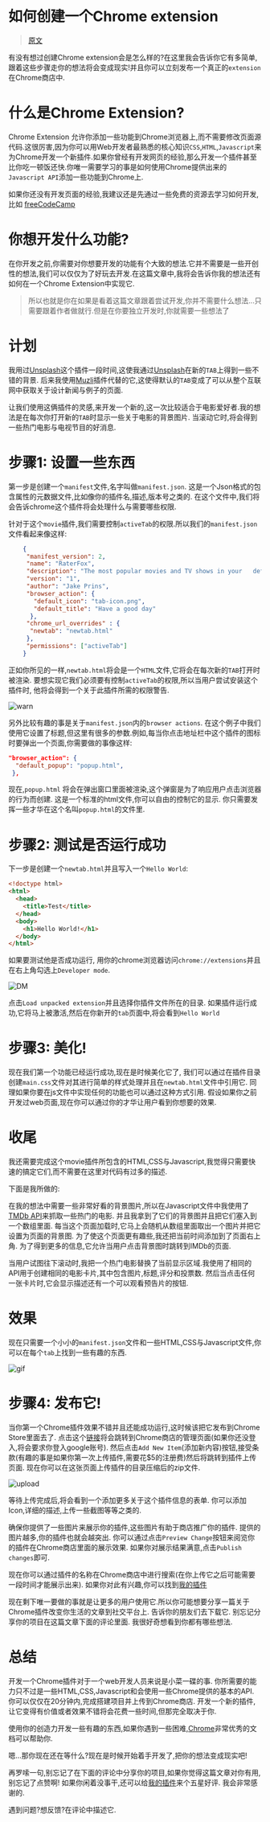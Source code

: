 #   如何创建一个Chrome extension

>[原文](https://medium.freecodecamp.org/how-to-create-and-publish-a-chrome-extension-in-20-minutes-6dc8395d7153)

有没有想过创建Chrome extension会是怎么样的?在这里我会告诉你它有多简单,跟着这些步骤走你的想法将会变成现实!并且你可以立刻发布一个真正的`extension`在Chrome商店中.

# 什么是Chrome Extension?
Chrome Extension 允许你添加一些功能到Chrome浏览器上,而不需要修改页面源代码.这很厉害,因为你可以用Web开发者最熟悉的核心知识`CSS`,`HTML`,`Javascript`来为Chrome开发一个新插件.如果你曾经有开发网页的经验,那么开发一个插件甚至比你吃一顿饭还快.你唯一需要学习的事是如何使用Chrome提供出来的`Javascript API`添加一些功能到Chrome上.

如果你还没有开发页面的经验,我建议还是先通过一些免费的资源去学习如何开发,比如 [freeCodeCamp](https://www.freecodecamp.org/)

# 你想开发什么功能?
在你开发之前,你需要对你想要开发的功能有个大致的想法.它并不需要是一些开创性的想法,我们可以仅仅为了好玩去开发.在这篇文章中,我将会告诉你我的想法还有如何在一个Chrome Extension中实现它.
>所以也就是你在如果是看着这篇文章跟着尝试开发,你并不需要什么想法...只需要跟着作者做就行.但是在你要独立开发时,你就需要一些想法了

# 计划
我用过[Unsplash](https://chrome.google.com/webstore/detail/unsplash-instant/pejkokffkapolfffcgbmdmhdelanoaih)这个插件一段时间,这使我通过[Unsplash](https://chrome.google.com/webstore/detail/unsplash-instant/pejkokffkapolfffcgbmdmhdelanoaih)在新的`TAB`上得到一些不错的背景.
后来我使用[Muzli](https://muz.li/)插件代替的它,这使得默认的`TAB`变成了可以从整个互联网中获取关于设计新闻与例子的页面.

让我们使用这俩插件的灵感,来开发一个新的,这一次比较适合于电影爱好者.我的想法是在每次你打开新的`TAB`时显示一些关于电影的背景图片.
当滚动它时,将会得到一些热门电影与电视节目的好消息.

# 步骤1: 设置一些东西
第一步是创建一个`manifest`文件,名字叫做`manifest.json`.
这是一个Json格式的包含属性的元数据文件,比如像你的插件名,描述,版本号之类的.
在这个文件中,我们将会告诉chrome这个插件将会处理什么与需要哪些权限.

针对于这个`movie`插件,我们需要控制`activeTab`的权限.所以我们的`manifest.json`文件看起来像这样:

```json
    {
     "manifest_version": 2,
     "name": "RaterFox",
     "description": "The most popular movies and TV shows in your   default tab. Includes ratings, summaries and the ability to watch trailers.",
     "version": "1",
     "author": "Jake Prins",
     "browser_action": {
       "default_icon": "tab-icon.png",
       "default_title": "Have a good day"
      },
     "chrome_url_overrides" : {
      "newtab": "newtab.html"
     },
     "permissions": ["activeTab"]
    }
```

正如你所见的一样,`newtab.html`将会是一个`HTML`文件,它将会在每次新的`TAB`打开时被渲染.
要想实现它我们必须要有控制`activeTab`的权限,所以当用户尝试安装这个插件时,
他将会得到一个关于此插件所需的权限警告.

![warn](https://cdn-images-1.medium.com/max/1600/1*jMmZo8AUvcf01GMxTnXqZg.png)

另外比较有趣的事是关于`manifest.json`内的`browser actions`.
在这个例子中我们使用它设置了标题,但这里有很多的参数.例如,每当你点击地址栏中这个插件的图标时要弹出一个页面,你需要做的事像这样:
```json
"browser_action": {
  "default_popup": "popup.html",
 },
```
现在,`popup.html` 将会在弹出窗口里面被渲染,这个弹窗是为了响应用户点击浏览器的行为而创建.
这是一个标准的html文件,你可以自由的控制它的显示.
你只需要发挥一些才华在这个名叫`popup.html`的文件里.

# 步骤2: 测试是否运行成功
下一步是创建一个`newtab.html`并且写入一个`Hello World`:
```html
<!doctype html>
<html>
  <head>
    <title>Test</title>
  </head>
  <body>
    <h1>Hello World!</h1>
  </body>
</html>
```

如果要测试他是否成功运行, 用你的chrome浏览器访问`chrome://extensions`并且在右上角勾选上`Developer mode`.

![DM](https://cdn-images-1.medium.com/max/1600/1*6eljnFW72RcJMOKxF2c-ag.png)

点击`Load unpacked extension`并且选择你插件文件所在的目录.
如果插件运行成功,它将马上被激活,然后在你新开的`tab`页面中,将会看到`Hello World`

# 步骤3: 美化!
现在我们第一个功能已经运行成功,现在是时候美化它了,
我们可以通过在插件目录创建`main.css`文件对其进行简单的样式处理并且在`newtab.html`文件中引用它.
同理如果你要在js文件中实现任何的功能也可以通过这种方式引用.
假设如果你之前开发过web页面,现在你可以通过你的才华让用户看到你想要的效果.

# 收尾
我还需要完成这个movie插件所包含的HTML,CSS与Javascript,我觉得只需要快速的搞定它们,而不需要在这里对代码有过多的描述.

下面是我所做的:

在我的想法中需要一些非常好看的背景图片,所以在Javascript文件中我使用了[TMDb API](https://www.themoviedb.org/)来抓取一些热门的电影.
并且我拿到了它们的背景图并且把它们塞入到一个数组里面.
每当这个页面加载时,它马上会随机从数组里面取出一个图片并把它设置为页面的背景图.
为了使这个页面更有趣些,我还把当前时间添加到了页面右上角.
为了得到更多的信息,它允许当用户点击背景图时跳转到IMDb的页面.

当用户试图往下滚动时,我把一个热门电影替换了当前显示区域.我使用了相同的API用于创建相同的电影卡片,其中包含图片,标题,评分和投票数.
然后当点击任何一张卡片时,它会显示描述还有一个可以观看预告片的按钮.

# 效果
现在只需要一个小小的`manifest.json`文件和一些HTML,CSS与Javascript文件,你可以在每个`tab`上找到一些有趣的东西.

![gif](https://cdn-images-1.medium.com/max/1600/1*P8NTRn4MiIARJCM83SUxKg.gif)

# 步骤4: 发布它!
当你第一个Chrome插件效果不错并且还能成功运行,这时候该把它发布到Chrome Store里面去了.
点击这个[链接](https://chrome.google.com/webstore/developer/dashboard)将会跳转到Chrome商店的管理页面(如果你还没登入,将会要求你登入google账号).
然后点击`Add New Item`(添加新内容)按钮,接受条款(有趣的事是如果你第一次上传插件,需要花$5的注册费)然后将跳转到插件上传页面.
现在你可以在这张页面上传插件的目录压缩后的zip文件.

![upload](https://cdn-images-1.medium.com/max/1600/1*qZs4NLeppLeQl_StCG7mGw.png)

等待上传完成后,将会看到一个添加更多关于这个插件信息的表单.
你可以添加Icon,详细的描述,上传一些截图等等之类的.

确保你提供了一些图片来展示你的插件,这些图片有助于商店推广你的插件.
提供的图片越多,你的插件也就会越突出.
你可以通过点击`Preview Change`按钮来阅览你的插件在Chrome商店里面的展示效果.
如果你对展示结果满意,点击`Publish changes`即可.

现在你可以通过插件的名称在Chrome商店中进行搜索(在你上传它之后可能需要一段时间才能展示出来).
如果你对此有兴趣,你可以找到[我的插件](https://chrome.google.com/webstore/detail/raterfox-popular-movies-t/pbmdibcifmempicdafabdakcoamfobik)

现在剩下唯一要做的事就是让更多的用户使用它.所以你可能想要分享一篇关于Chrome插件改变你生活的文章到社交平台上.
告诉你的朋友们去下载它.
别忘记分享你的项目在这篇文章下面的评论里面.
我很好奇想看到你都有哪些想法.

# 总结
开发一个Chrome插件对于一个web开发人员来说是小菜一碟的事.
你所需要的能力只不过是一些HTML,CSS,Javascript和会使用一些Chrome提供的基本的API.
你可以仅仅在20分钟内,完成搭建项目并上传到Chrome商店.
开发一个新的插件,让它变得有价值或者效果不错将会花费一些时间,但那完全取决于你.

使用你的创造力开发一些有趣的东西,如果你遇到一些困难,[Chrome](https://developer.chrome.com/extensions)非常优秀的文档可以帮助你.

嗯...那你现在还在等什么?现在是时候开始着手开发了,把你的想法变成现实吧!

再罗嗦一句,别忘记了在下面的评论中分享你的项目,如果你觉得这篇文章对你有用,别忘记了点赞啊!
如果你闲着没事干,还可以给[我的插件](https://chrome.google.com/webstore/detail/raterfox-popular-movies-t/pbmdibcifmempicdafabdakcoamfobik)来个五星好评.
我会非常感谢的.

遇到问题?想反馈?在评论中描述它.
